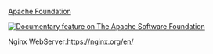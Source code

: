 [Apache Foundation](https://www.apache.org/foundation/)

[![Documentary feature on The Apache Software Foundation]()](https://youtu.be/JUt2nb0mgwg "")

Nginx WebServer:https://nginx.org/en/


